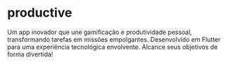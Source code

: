 # productive
Um app inovador que une gamificação e produtividade pessoal, transformando tarefas em missões empolgantes. Desenvolvido em Flutter para uma experiência tecnológica envolvente. Alcance seus objetivos de forma divertida!
